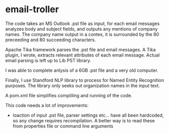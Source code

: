 # email-troller

The code takes an MS Outlook .pst file as input, for each email messages analyzes body and subject fields, and outputs any mentions of company names. The company name output in a contex, it is surrounded by the 80 preceeding and 80 succeeding characters.

Apache Tika framework parses the .pst file and email messages. A Tika plugin, I wrote, extracts relevant attributes of each email message. Actual email parsing is left up to Lib PST library. 

I was able to complete anlysis of a 6GB .pst file and a very old computer. 

Finally, I use Standford NLP library to process for Named Entity Recognition purposes. The library only seeks out organization names in the input text.

A pom.xml file simplifies compliling and running of the code.

This code needs a lot of improvements:

- loaction of input .pst file, parser settings etc... have all been hardcoded, so any change requires recompilation. A better way is to read these from properties file or command line arguments
